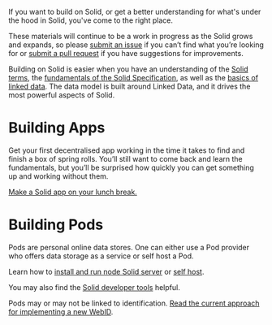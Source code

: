 If you want to build on Solid, or get a better understanding for what's under the hood in Solid, you've come to the right place. 

These materials will continue to be a work in progress as the Solid grows and expands, so please [submit an issue](https://github.com/solid/information/issues) if you can’t find what you’re looking for or [submit a pull request](https://github.com/solid/information/pulls) if you have suggestions for improvements. 

Building on Solid is easier when you have an understanding of the [Solid terms](https://github.com/solid/information/blob/master/documentation/solid-dictionary.md), the [fundamentals of the Solid Specification](https://github.com/solid/information/blob/master/documentation/solid-specification.md), as well as the [basics of linked data](https://github.com/solid/information/blob/master/documentation/learning-linked-data.md). The data model is built around Linked Data, and it drives the most powerful aspects of Solid.

# Building Apps 

Get your first decentralised  app working in the time it takes to find and finish a box of spring rolls. You’ll still want to come back and learn the fundamentals, but you’ll be surprised how quickly you can get something up and working without them. 

[Make a Solid app on your lunch break.](https://github.com/solid/information/blob/master/documentation/apps.md)

# Building Pods 

Pods are personal online data stores. One can either use a Pod provider who offers data storage as a service or self host a Pod.

Learn how to [install and run node Solid server](https://github.com/solid/information/blob/master/documentation/pods.md#installing-and-running-node-solid-server) or [self host](https://github.com/solid/information/blob/master/documentation/pods.md#self-hosting-pods). 

You may also find the [Solid developer tools](https://github.com/solid/information/blob/master/documentation/developer-tools.md) helpful.

Pods may or may not be linked to identification. [Read the  current approach for implementing a new WebID](https://github.com/solid/solid/issues/146#issuecomment-392948919). 
